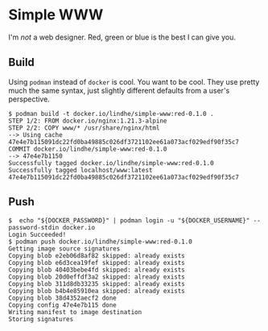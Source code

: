 # Simple WWW

I'm _not_ a web designer.
Red, green or blue is the best I can give you.

## Build

Using `podman` instead of `docker` is cool.
You want to be cool.
They use pretty much the same syntax, just slightly different defaults from a user's perspective.

```console
$ podman build -t docker.io/lindhe/simple-www:red-0.1.0 .
STEP 1/2: FROM docker.io/nginx:1.21.3-alpine
STEP 2/2: COPY www/* /usr/share/nginx/html
--> Using cache 47e4e7b115091dc22fd0ba49885c026df3721102ee61a073acf029edf90f35c7
COMMIT docker.io/lindhe/simple-www:red-0.1.0
--> 47e4e7b1150
Successfully tagged docker.io/lindhe/simple-www:red-0.1.0
Successfully tagged localhost/www:latest
47e4e7b115091dc22fd0ba49885c026df3721102ee61a073acf029edf90f35c7
```

## Push

```console
$  echo "${DOCKER_PASSWORD}" | podman login -u "${DOCKER_USERNAME}" --password-stdin docker.io
Login Succeeded!
$ podman push docker.io/lindhe/simple-www:red-0.1.0
Getting image source signatures
Copying blob e2eb06d8af82 skipped: already exists
Copying blob e6d3cea19fef skipped: already exists
Copying blob 40403bebe4fd skipped: already exists
Copying blob 20d0effdf3a2 skipped: already exists
Copying blob 311d8db33235 skipped: already exists
Copying blob b4b4e85910ea skipped: already exists
Copying blob 38d4352aecf2 done
Copying config 47e4e7b115 done
Writing manifest to image destination
Storing signatures
```
